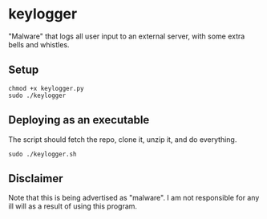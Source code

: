 # keylogger
"Malware" that logs all user input to an external server, with some extra bells and whistles.

## Setup

```
chmod +x keylogger.py
sudo ./keylogger
```

## Deploying as an executable

The script should fetch the repo, clone it, unzip it, and do everything.

```
sudo ./keylogger.sh
```

## Disclaimer

Note that this is being advertised as "malware". I am not responsible for any ill will as a result of using this program.
